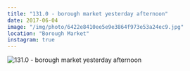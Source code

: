 ```yaml
---
title: "131.0 - borough market yesterday afternoon"
date: 2017-06-04
image: "/img/photo/6422e8410ee5e9e3864f973e53a24ec9.jpg"
location: "Borough Market"
instagram: true
---
```


![131.0 - borough market yesterday afternoon](/img/photo/6422e8410ee5e9e3864f973e53a24ec9.jpg)
